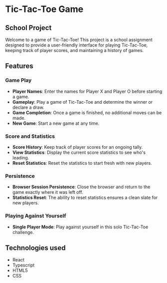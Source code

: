 # Tic-Tac-Toe Game

## School Project

Welcome to a game of Tic-Tac-Toe! This project is a school assignment designed to provide a user-friendly interface for playing Tic-Tac-Toe, keeping track of player scores, and maintaining a history of games.

## Features

### Game Play

- **Player Names**: Enter the names for Player X and Player O before starting a game.
- **Gameplay**: Play a game of Tic-Tac-Toe and determine the winner or declare a draw.
- **Game Completion**: Once a game is finished, no additional moves can be made.
- **New Game**: Start a new game at any time.

### Score and Statistics

- **Score History**: Keep track of player scores for an ongoing tally.
- **View Statistics**: Display the current score statistics to see who's leading.
- **Reset Statistics**: Reset the statistics to start fresh with new players.

### Persistence

- **Browser Session Persistence**: Close the browser and return to the game exactly where it was left off.
- **Statistics Reset**: The ability to reset statistics ensures a clean slate for new players.

### Playing Against Yourself

- **Single Player Mode**: Play against yourself in this solo Tic-Tac-Toe challenge.

## Technologies used
- React
- Typescript
- HTML5
- CSS 
